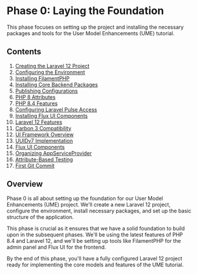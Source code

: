 # Phase 0: Laying the Foundation

This phase focuses on setting up the project and installing the necessary packages and tools for the User Model Enhancements (UME) tutorial.

## Contents

1. [Creating the Laravel 12 Project](010-creating-project.md)
2. [Configuring the Environment](020-configuring-environment.md)
3. [Installing FilamentPHP](030-installing-filament.md)
4. [Installing Core Backend Packages](040-installing-packages.md)
5. [Publishing Configurations](050-publishing-configurations.md)
6. [PHP 8 Attributes](060-php8-attributes.md)
7. [PHP 8.4 Features](065-php84-features.md)
8. [Configuring Laravel Pulse Access](070-configuring-pulse.md)
9. [Installing Flux UI Components](070-installing-flux-ui.md)
10. [Laravel 12 Features](075-laravel12-features.md)
11. [Carbon 3 Compatibility](080-carbon3-compatibility.md)
12. [UI Framework Overview](080-ui-frameworks.md)
13. [UUIDv7 Implementation](085-uuidv7-implementation.md)
14. [Flux UI Components](090-flux-ui-components.md)
15. [Organizing AppServiceProvider](095-app-service-provider.md)
16. [Attribute-Based Testing](091-attribute-based-testing.md)
17. [First Git Commit](120-git-commit.md)

## Overview

Phase 0 is all about setting up the foundation for our User Model Enhancements (UME) project. We'll create a new Laravel 12 project, configure the environment, install necessary packages, and set up the basic structure of the application.

This phase is crucial as it ensures that we have a solid foundation to build upon in the subsequent phases. We'll be using the latest features of PHP 8.4 and Laravel 12, and we'll be setting up tools like FilamentPHP for the admin panel and Flux UI for the frontend.

By the end of this phase, you'll have a fully configured Laravel 12 project ready for implementing the core models and features of the UME tutorial.
